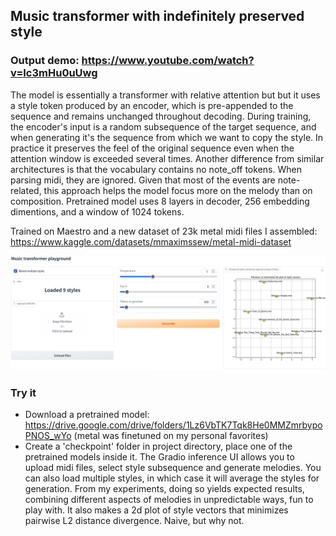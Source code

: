 ## Music transformer with indefinitely preserved style

### Output demo: https://www.youtube.com/watch?v=Ic3mHu0uUwg

The model is essentially a transformer with relative attention but but it uses a style token produced by an encoder, which is pre-appended to the sequence and remains unchanged throughout decoding.
During training, the encoder's input is a random subsequence of the target sequence, and when generating it's the sequence from which we want to copy the style. 
In practice it preserves the feel of the original sequence even when the attention window is exceeded several times.
Another difference from similar architectures is that the vocabulary contains no note_off tokens. When parsing midi, they are ignored. Given that most of the events are note-related, this approach helps the model focus more on the melody than on composition.
Pretrained model uses 8 layers in decoder, 256 embedding dimentions, and a window of 1024 tokens.

Trained on Maestro and a new dataset of 23k metal midi files I assembled: https://www.kaggle.com/datasets/mmaximssew/metal-midi-dataset

![Demo](demo.png)
### Try it
- Download a pretrained model: https://drive.google.com/drive/folders/1Lz6VbTK7Tqk8He0MMZmrbypoPNOS_wYo (metal was finetuned on my personal favorites)
- Create a 'checkpoint' folder in project directory, place one of the pretrained models inside it. 
The Gradio inference UI allows you to upload midi files, select style subsequence and generate melodies. You can also load multiple styles, in which case it will average the styles for generation. From my experiments, doing so yields expected results, combining different aspects of melodies in unpredictable ways, fun to play with.
It also makes a 2d plot of style vectors that minimizes pairwise L2 distance divergence. Naive, but why not.

